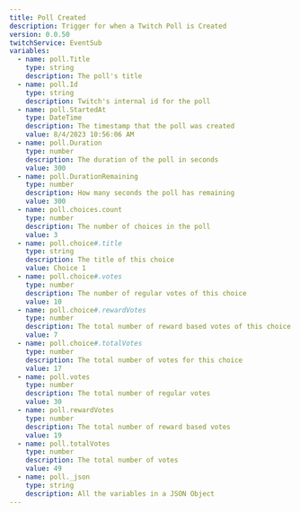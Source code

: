```yaml
---
title: Poll Created
description: Trigger for when a Twitch Poll is Created
version: 0.0.50
twitchService: EventSub
variables:
  - name: poll.Title
    type: string
    description: The poll's title
  - name: poll.Id
    type: string
    description: Twitch's internal id for the poll
  - name: poll.StartedAt
    type: DateTime
    description: The timestamp that the poll was created
    value: 8/4/2023 10:56:06 AM
  - name: poll.Duration
    type: number
    description: The duration of the poll in seconds
    value: 300
  - name: poll.DurationRemaining
    type: number
    description: How many seconds the poll has remaining
    value: 300
  - name: poll.choices.count
    type: number
    description: The number of choices in the poll
    value: 3
  - name: poll.choice#.title
    type: string
    description: The title of this choice
    value: Choice 1
  - name: poll.choice#.votes
    type: number
    description: The number of regular votes of this choice
    value: 10
  - name: poll.choice#.rewardVotes
    type: number
    description: The total number of reward based votes of this choice
    value: 7
  - name: poll.choice#.totalVotes
    type: number
    description: The total number of votes for this choice
    value: 17
  - name: poll.votes
    type: number
    description: The total number of regular votes
    value: 30
  - name: poll.rewardVotes
    type: number
    description: The total number of reward based votes
    value: 19
  - name: poll.totalVotes
    type: number
    description: The total number of votes
    value: 49
  - name: poll._json
    type: string
    description: All the variables in a JSON Object
---
```

